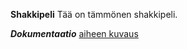 **Shakkipeli**
Tää on tämmönen shakkipeli.

***Dokumentaatio***
[aiheen kuvaus](dokumentaatio/aiheenKuvausJaRakenne.md)
